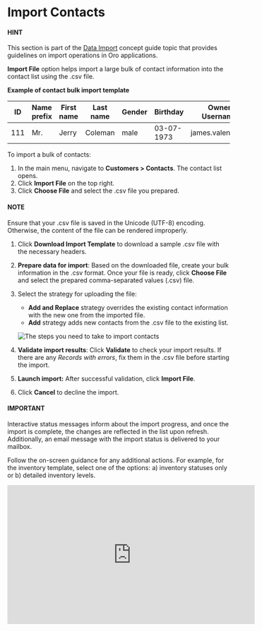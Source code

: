 <a id="import-contacts"></a>

# Import Contacts

#### HINT
This section is part of the [Data Import](../../../concept-guides/data-import/index.md#concept-guide-data-import) concept guide topic that provides guidelines on import operations in Oro applications.

<!-- start -->

**Import File** option helps import a large bulk of contact information into the contact list using the .csv file.

**Example of contact bulk import template**

|   ID | Name prefix   | First name   | Last name   | Gender   | Birthday   | Owner Username   |
|------|---------------|--------------|-------------|----------|------------|------------------|
|  111 | Mr.           | Jerry        | Coleman     | male     | 03-07-1973 | james.valenzuela |

To import a bulk of contacts:

1. In the main menu, navigate to **Customers > Contacts**. The contact list opens.
2. Click **Import File** on the top right.
3. Click **Choose File** and select the .csv file you prepared.

#### NOTE
Ensure that your .csv file is saved in the Unicode (UTF-8) encoding. Otherwise, the content of the file can be rendered improperly.

1. Click **Download Import Template** to download a sample .csv file with the necessary headers.
2. **Prepare data for import**: Based on the downloaded file, create your bulk information in the .csv format. Once your file is ready, click **Choose File** and select the prepared comma-separated values (.csv) file.
3. Select the strategy for uploading the file:
   * **Add and Replace** strategy overrides the existing contact information with the new one from the imported file.
   * **Add** strategy adds new contacts from the .csv file to the existing list.

   ![The steps you need to take to import contacts](user/img/customers/contacts/import_contacts.png)
4. **Validate import results**: Click **Validate** to check your import results. If there are any *Records with errors*, fix them in the .csv file before starting the import.
5. **Launch import:** After successful validation, click **Import File**.
6. Click **Cancel** to decline the import.

#### IMPORTANT
Interactive status messages inform about the import progress, and once the import is complete, the changes are reflected in the list upon refresh. Additionally, an email message with the import status is delivered to your mailbox.

Follow the on-screen guidance for any additional actions. For example, for the inventory template, select one of the options: a) inventory statuses only or b) detailed inventory levels.

<iframe width="560" height="315" src="https://www.youtube.com/embed/p5HrsdMUB7A" title="YouTube video player" frameborder="0" allow="accelerometer; autoplay; clipboard-write; encrypted-media; gyroscope; picture-in-picture" allowfullscreen></iframe>
<!-- finish -->
